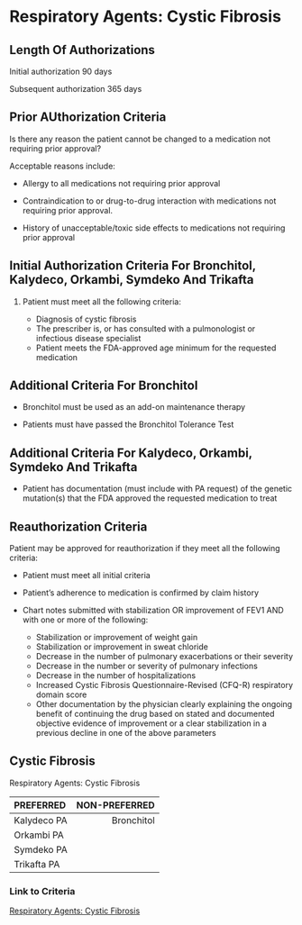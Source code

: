 # Respiratory Agents: Cystic Fibrosis

## Length Of Authorizations

Initial authorization 90 days

Subsequent authorization 365 days

## Prior AUthorization Criteria

Is there any reason the patient cannot be changed to a medication not requiring prior approval?

Acceptable reasons include:

- Allergy to all medications not requiring prior approval

- Contraindication to or drug-to-drug interaction with medications not requiring prior approval.

- History of unacceptable/toxic side effects to medications not requiring prior approval

## Initial Authorization Criteria For Bronchitol, Kalydeco, Orkambi, Symdeko And Trikafta

1. Patient must meet all the following criteria:

    - Diagnosis of cystic fibrosis
    - The prescriber is, or has consulted with a pulmonologist or infectious disease specialist
    - Patient meets the FDA-approved age minimum for the requested medication

## Additional Criteria For Bronchitol

- Bronchitol must be used as an add-on maintenance therapy

- Patients must have passed the Bronchitol Tolerance Test

## Additional Criteria For Kalydeco, Orkambi, Symdeko And Trikafta

- Patient has documentation (must include with PA request) of the genetic mutation(s) that the FDA approved the requested medication to treat

## Reauthorization Criteria

Patient may be approved for reauthorization if they meet all the following criteria:

- Patient must meet all initial criteria

- Patient’s adherence to medication is confirmed by claim history
- Chart notes submitted with stabilization OR improvement of FEV1 AND with one or more of the following:
  - Stabilization or improvement of weight gain
  - Stabilization or improvement in sweat chloride
  - Decrease in the number of pulmonary exacerbations or their severity
  - Decrease in the number or severity of pulmonary infections
  - Decrease in the number of hospitalizations
  - Increased Cystic Fibrosis Questionnaire-Revised (CFQ-R) respiratory domain score
  - Other documentation by the physician clearly explaining the ongoing benefit of continuing the drug based on stated and documented objective evidence of improvement or a clear stabilization in a previous decline in one of the above parameters

## Cystic Fibrosis

Respiratory Agents: Cystic Fibrosis

| PREFERRED | NON-PREFERRED |
| :--- | ---: |
| Kalydeco PA | Bronchitol |
| Orkambi PA  |            |
| Symdeko PA  |            |
| Trikafta PA |            |

### Link to Criteria

[Respiratory Agents: Cystic Fibrosis](https://pharmacy.medicaid.ohio.gov/sites/default/files/20220415_UPDL_Criteria_FINAL_.pdf#page=88)
